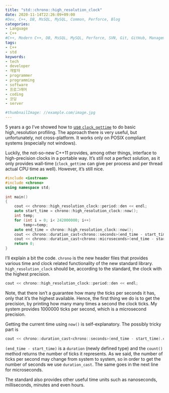 ```yaml
---
title: "std::chrono::high_resolution_clock"
date: 2020-11-14T22:26:09+09:00
#Dev, C++, DB, MsSQL, MySQL, Common, Perforce, Blog
categories:
- Language
- C++
#C++, Modern C++, DB, MsSQL, MySQL, Perforce, SVN, Git, GitHub, Management, Blog, Hugo, Architecture
tags:
- C++
- std
keywords:
- tech
- developer
- 개발자
- programmer
- programming
- software
- 프로그래머
- coding
- 코딩
- server

#thumbnailImage: //example.com/image.jpg
---
```


5 years a go I’ve showed how to [use `clock_gettime`](https://www.guyrutenberg.com/2007/09/22/profiling-code-using-clock_gettime/) to do basic high_resolution profiling. The approach there is very useful, but unfortunately, not cross-platform. It works only on POSIX compliant systems (especially not windows).

<!--more-->

Luckily, the not-so-new C++11 provides, among other things, interface to high-precision clocks in a portable way. It’s still not a perfect solution, as it only provides wall-time (`clock_gettime` can give per process and per thread actual CPU time as well). However, it’s still nice.

```cpp
#include <iostream>
#include <chrono>
using namespace std;
 
int main()
{
	cout << chrono::high_resolution_clock::period::den << endl;
	auto start_time = chrono::high_resolution_clock::now();
	int temp;
	for (int i = 0; i< 242000000; i++)
		temp+=temp;
	auto end_time = chrono::high_resolution_clock::now();
	cout << chrono::duration_cast<chrono::seconds>(end_time - start_time).count() << ":";
	cout << chrono::duration_cast<chrono::microseconds>(end_time - start_time).count() << ":";
	return 0;
}
```

I’ll explain a bit the code. `chrono` is the new header files that provides various time and clock related functionality of the new standard library. `high_resolution_clock` should be, according to the standard, the clock with the highest precision.

```cpp
cout << chrono::high_resolution_clock::period::den << endl;
```

Note, that there isn’t a guarantee how many the ticks per seconds it has, only that it’s the highest available. Hence, the first thing we do is to get the precision, by printing how many many times a second the clock ticks. My system provides 1000000 ticks per second, which is a microsecond precision.

Getting the current time using `now()` is self-explanatory. The possibly tricky part is

```cpp
cout << chrono::duration_cast<chrono::seconds>(end_time - start_time).count() << ":";
```

`(end_time - start_time)` is a `duration` (newly defined type) and the `count()` method returns the number of ticks it represents. As we said, the number of ticks per second may change from system to system, so in order to get the number of seconds we use `duration_cast`. The same goes in the next line for microseconds.

The standard also provides other useful time units such as nanoseconds, milliseconds, minutes and even hours.